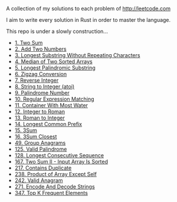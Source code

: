 A collection of my solutions to each problem of http://leetcode.com

I aim to write every solution in Rust in order to master the language.

This repo is under a slowly construction...

- [1. Two Sum](https://github.com/Gabones/leet-code/blob/master/src/two_sum.rs)
- [2. Add Two Numbers](https://github.com/Gabones/leet-code/blob/master/src/add_two_numbers.rs)
- [3. Longest Substring Without Repeating Characters](https://github.com/Gabones/leet-code/blob/master/src/longest_substring.rs)
- [4. Median of Two Sorted Arrays](https://github.com/Gabones/leet-code/blob/master/src/median_sorted_arrays.rs)
- [5. Longest Palindromic Substring](https://github.com/Gabones/leet-code/blob/master/src/long_palind_substr.rs)
- [6. Zigzag Conversion](https://github.com/Gabones/leet-code/blob/master/src/zigzag_conversion.rs)
- [7. Reverse Integer](https://github.com/Gabones/leet-code/blob/master/src/reverse_integer.rs)
- [8. String to Integer (atoi)](https://github.com/Gabones/leet-code/blob/master/src/string_to_integer.rs)
- [9. Palindrome Number](https://github.com/Gabones/leet-code/blob/master/src/palindrome_number.rs)
- [10. Regular Expression Matching](https://github.com/Gabones/leet-code/blob/master/src/regular_expression_matching.rs)
- [11. Container With Most Water](https://github.com/Gabones/leet-code/blob/master/src/container_with_most_water.rs)
- [12. Integer to Roman](https://github.com/Gabones/leet-code/blob/master/src/integer_to_roman.rs)
- [13. Roman to Integer](https://github.com/Gabones/leet-code/blob/master/src/roman_to_integer.rs)
- [14. Longest Common Prefix](https://github.com/Gabones/leet-code/blob/master/src/longest_common_prefix.rs)
- [15. 3Sum](https://github.com/Gabones/leet-code/blob/master/src/three_sum.rs)
- [16. 3Sum Closest](https://github.com/Gabones/leet-code/blob/master/src/three_sum_closest.rs)
- [49. Group Anagrams](https://github.com/Gabones/leet-code/blob/master/src/group_anagrams.rs)
- [125. Valid Palindrome](https://github.com/Gabones/leet-code/blob/master/src/valid_palindrome.rs)
- [128. Longest Consecutive Sequence](https://github.com/Gabones/leet-code/blob/master/src/longest_consecutive_sequence.rs)
- [167. Two Sum II - Input Array Is Sorted](https://github.com/Gabones/leet-code/blob/master/src/two_sum_ii_input_array_is_sorted.rs)
- [217. Contains Duplicate](https://github.com/Gabones/leet-code/blob/master/src/contains_duplicate.rs)
- [238. Product of Array Except Self](https://github.com/Gabones/leet-code/blob/master/src/product_of_array_except_self.rs)
- [242. Valid Anagram](https://github.com/Gabones/leet-code/blob/master/src/valid_anagram.rs)
- [271. Encode And Decode Strings](https://github.com/Gabones/leet-code/blob/master/src/enconde_and_decode_strings.rs)
- [347. Top K Frequent Elements](https://github.com/Gabones/leet-code/blob/master/src/top_k_frequent_elements.rs)
